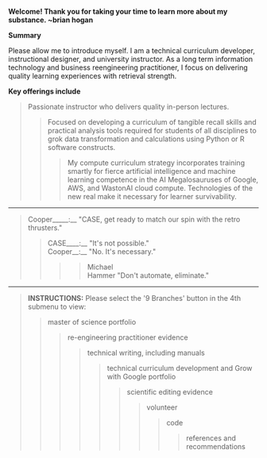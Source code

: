 **Welcome! Thank you for taking your time to learn more about my substance. ~brian hogan**  

**Summary**

Please allow me to introduce myself. I am a technical curriculum developer, instructional designer, and university instructor. As a long term information technology and business reengineering practitioner, I focus on delivering quality learning experiences with retrieval strength. 
 
**Key offerings include**  
> Passionate instructor who delivers quality in-person lectures.  
>> Focused on developing a curriculum of tangible recall skills and practical analysis tools required for students of all disciplines to grok data transformation and calculations using Python or R software constructs.  
>>> My compute curriculum strategy incorporates training smartly for fierce artificial intelligence and machine learning competence in the AI Megalosauruses of Google, AWS, and WastonAI cloud compute. Technologies of the new real make it necessary for learner survivability.  

---------
> Cooper_____:__ "CASE, get ready to match our spin with the retro thrusters."    
>> CASE____:__ "It's not possible."  
>> Cooper__:__ "No. It's necessary."  
>>>> Michael  
>>>> Hammer  "Don't automate, eliminate."  

---------
> **INSTRUCTIONS:** Please select the '9 Branches' button in the 4th submenu to view:  
>> master of science portfolio  
>>> re-engineering practitioner evidence  
>>>> technical writing, including manuals  
>>>>> technical curriculum development and Grow with Google portfolio  
>>>>>> scientific editing evidence  
>>>>>>> volunteer    
>>>>>>>> code  
>>>>>>>>> references and recommendations 
